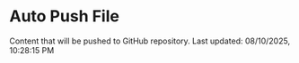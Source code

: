 # Auto Push File

Content that will be pushed to GitHub repository.
Last updated: 08/10/2025, 10:28:15 PM